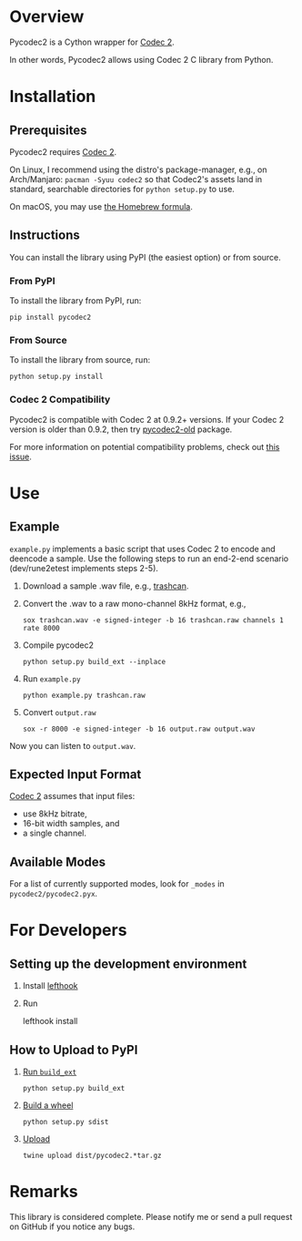 Overview
========

Pycodec2 is a Cython wrapper for [Codec 2][codec2].

In other words, Pycodec2 allows using Codec 2 C library from Python.

Installation
============

## Prerequisites

Pycodec2 requires [Codec 2][codec2].

On Linux, I recommend using the distro's package-manager, e.g., on
Arch/Manjaro: `pacman -Syuu codec2` so that Codec2's assets land in standard,
searchable directories for `python setup.py` to use.

On macOS, you may use [the Homebrew
formula](https://formulae.brew.sh/formula/codec2#default).

## Instructions

You can install the library using PyPI (the easiest option) or from source.

### From PyPI

To install the library from PyPI, run:

    pip install pycodec2

### From Source

To install the library from source, run:

    python setup.py install

### Codec 2 Compatibility

Pycodec2 is compatible with Codec 2 at 0.9.2+ versions. If your Codec 2 version
is older than 0.9.2, then try
[pycodec2-old](https://pypi.org/project/pycodec2-old/) package.

For more information on potential compatibility problems, check out [this
issue](https://github.com/gregorias/pycodec2/issues/8).

Use
===

## Example

`example.py` implements a basic script that uses Codec 2 to encode and deencode
a sample. Use the following steps to run an end-2-end scenario (dev/rune2etest
implements steps 2-5).

1. Download a sample .wav file, e.g.,
   [trashcan](https://freesound.org/people/InspectorJ/sounds/431158/).

2. Convert the .wav to a raw mono-channel 8kHz format, e.g.,

       sox trashcan.wav -e signed-integer -b 16 trashcan.raw channels 1 rate 8000
3. Compile pycodec2

       python setup.py build_ext --inplace
4. Run `example.py`

       python example.py trashcan.raw
5. Convert `output.raw`

       sox -r 8000 -e signed-integer -b 16 output.raw output.wav

Now you can listen to `output.wav`.

## Expected Input Format

[Codec 2][codec2] assumes that input files:
* use 8kHz bitrate,
* 16-bit width samples, and
* a single channel.

## Available Modes

For a list of currently supported modes, look for `_modes` in
`pycodec2/pycodec2.pyx`.

For Developers
==============

## Setting up the development environment

1. Install [lefthook](https://github.com/evilmartians/lefthook)
2. Run

    lefthook install

## How to Upload to PyPI

1. [Run `build_ext`](https://stackoverflow.com/a/4515279/915552)

       python setup.py build_ext
2. [Build a wheel](https://packaging.python.org/guides/distributing-packages-using-setuptools/#pure-python-wheels)

       python setup.py sdist
3. [Upload](https://packaging.python.org/guides/distributing-packages-using-setuptools/#uploading-your-project-to-pypi)

       twine upload dist/pycodec2.*tar.gz

Remarks
=======

This library is considered complete. Please notify me or send a pull request on
GitHub if you notice any bugs.

[codec2]: http://www.rowetel.com/blog/?page_id=452
